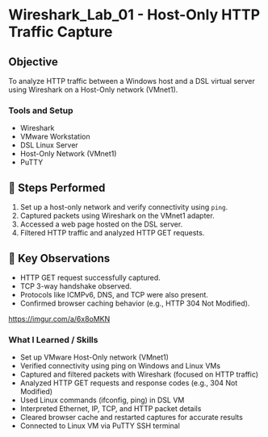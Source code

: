 # Wireshark_Lab_01 - Host-Only HTTP Traffic Capture

## Objective
To analyze HTTP traffic between a Windows host and a DSL virtual server using Wireshark on a Host-Only network (VMnet1).

### Tools and Setup
- Wireshark
- VMware Workstation
- DSL Linux Server
- Host-Only Network (VMnet1)
- PuTTY

## 🧾 Steps Performed
1. Set up a host-only network and verify connectivity using `ping`.
2. Captured packets using Wireshark on the VMnet1 adapter.
3. Accessed a web page hosted on the DSL server.
4. Filtered HTTP traffic and analyzed HTTP GET requests.

## 📌 Key Observations
- HTTP GET request successfully captured.
- TCP 3-way handshake observed.
- Protocols like ICMPv6, DNS, and TCP were also present.
- Confirmed browser caching behavior (e.g., HTTP 304 Not Modified).

https://imgur.com/a/6x8oMKN 

### What I Learned / Skills
- Set up VMware Host-Only network (VMnet1)
- Verified connectivity using ping on Windows and Linux VMs
- Captured and filtered packets with Wireshark (focused on HTTP traffic)
- Analyzed HTTP GET requests and response codes (e.g., 304 Not Modified)
- Used Linux commands (ifconfig, ping) in DSL VM
- Interpreted Ethernet, IP, TCP, and HTTP packet details
- Cleared browser cache and restarted captures for accurate results
- Connected to Linux VM via PuTTY SSH terminal
